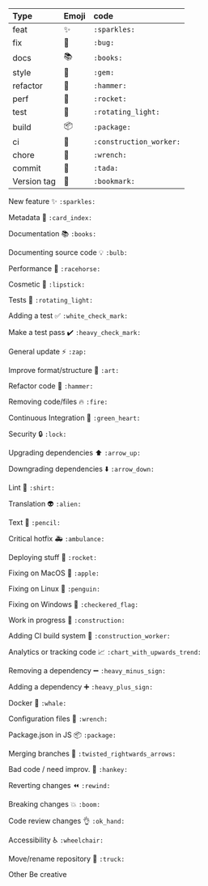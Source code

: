 

| Type 			      | Emoji                 | code                    |
|:----------------|:----------------------|:------------------------|
| feat     		    | :sparkles:            | `:sparkles:`            |
| fix      		    | :bug:                 | `:bug:`                 |
| docs     		    | :books:               | `:books:`               |
| style    		    | :gem:                 | `:gem:`                 |
| refactor 		    | :hammer:              | `:hammer:`              |
| perf     		    | :rocket:              | `:rocket:`              |
| test     		    | :rotating_light:      | `:rotating_light:`      |
| build     		  | :package:             | `:package:`             |
| ci       		    | :construction_worker: | `:construction_worker:` |
| chore    		    | :wrench:              | `:wrench:`              |
| commit   		    | :tada:                | `:tada:`                |
| Version tag  		| :bookmark:            | `:bookmark:`            |


New feature			✨ `:sparkles:`

Metadata			📇 `:card_index:`

Documentation			📚 `:books:`

Documenting source code		💡 `:bulb:`

Performance			🐎 `:racehorse:`

Cosmetic			💄 `:lipstick:`

Tests				🚨 `:rotating_light:`

Adding a test			✅ `:white_check_mark:`

Make a test pass		✔️ `:heavy_check_mark:`

General update			⚡ `:zap:`

Improve format/structure	🎨 `:art:`

Refactor code			🔨 `:hammer:`

Removing code/files		🔥 `:fire:`

Continuous Integration		💚 `:green_heart:`

Security			🔒 `:lock:`

Upgrading dependencies		⬆️ `:arrow_up:`

Downgrading dependencies	⬇️ `:arrow_down:`

Lint				👕 `:shirt:`

Translation			👽 `:alien:`

Text				📝 `:pencil:`

Critical hotfix			🚑 `:ambulance:`

Deploying stuff			🚀 `:rocket:`

Fixing on MacOS			🍎 `:apple:`

Fixing on Linux			🐧 `:penguin:`

Fixing on Windows		🏁 `:checkered_flag:`

Work in progress		🚧 `:construction:`

Adding CI build system		👷 `:construction_worker:`

Analytics or tracking code	📈 `:chart_with_upwards_trend:`

Removing a dependency		➖ `:heavy_minus_sign:`

Adding a dependency		➕ `:heavy_plus_sign:`

Docker				🐳 `:whale:`

Configuration files		🔧 `:wrench:`

Package.json in JS		📦 `:package:`

Merging branches		🔀 `:twisted_rightwards_arrows:`

Bad code / need improv.		💩 `:hankey:`

Reverting changes		⏪ `:rewind:`

Breaking changes		💥 `:boom:`

Code review changes		👌 `:ok_hand:`

Accessibility			♿ `:wheelchair:`

Move/rename repository		🚚 `:truck:`

Other	Be creative

